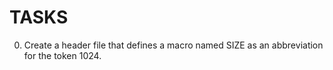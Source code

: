 # TASKS
0. Create a header file that defines a macro named SIZE as an abbreviation for the token 1024.
